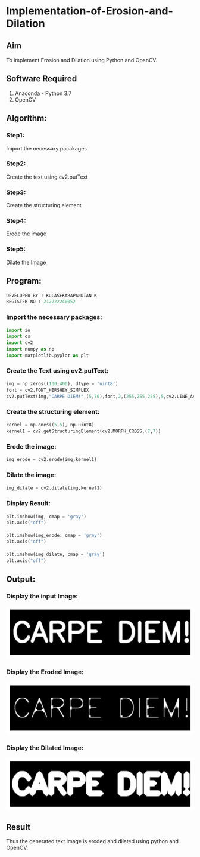 # Implementation-of-Erosion-and-Dilation
## Aim
To implement Erosion and Dilation using Python and OpenCV.
## Software Required
1. Anaconda - Python 3.7
2. OpenCV
## Algorithm:

### Step1:
Import the necessary pacakages
<br>

### Step2:
Create the text using cv2.putText
<br>

### Step3:
Create the structuring element
<br>

### Step4:
Erode the image
<br>

### Step5:
Dilate the Image
<br>

 
## Program:

```python
DEVELOPED BY : KULASEKARAPANDIAN K
REGISTER NO : 212222240052
```
### Import the necessary packages:
```python
import io
import os
import cv2
import numpy as np
import matplotlib.pyplot as plt
```


### Create the Text using cv2.putText:
```python
img = np.zeros((100,400), dtype = 'uint8')
font = cv2.FONT_HERSHEY_SIMPLEX
cv2.putText(img,"CARPE DIEM!",(5,70),font,2,(255,255,255),5,cv2.LINE_AA)
```


### Create the structuring element:
```python
kernel = np.ones((5,5), np.uint8)
kernel1 = cv2.getStructuringElement(cv2.MORPH_CROSS,(7,7))
```


### Erode the image:
```python
img_erode = cv2.erode(img,kernel1)
```



### Dilate the image:
```python
img_dilate = cv2.dilate(img,kernel1)
```

### Display Result:
```python
plt.imshow(img, cmap = 'gray')
plt.axis("off")

plt.imshow(img_erode, cmap = 'gray')
plt.axis("off")

plt.imshow(img_dilate, cmap = 'gray')
plt.axis("off")
```
## Output:

### Display the input Image:

![IMAGE](/ip.png)
<br>

### Display the Eroded Image:

![IMAGE](/erosion.png)
<br>

### Display the Dilated Image:

![IMAGE](/dilate.png)
<br>


## Result
Thus the generated text image is eroded and dilated using python and OpenCV.